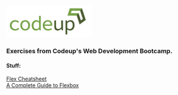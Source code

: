 ![Image 1](media/codeup_logo.png)

### Exercises from Codeup's Web Development Bootcamp.

#### Stuff: 
<a href="https://yoksel.github.io/flex-cheatsheet/" target="_blank">Flex Cheatsheet</a> <br>
<a href="https://css-tricks.com/snippets/css/a-guide-to-flexbox/" target="_blank">A Complete Guide to Flexbox</a>
